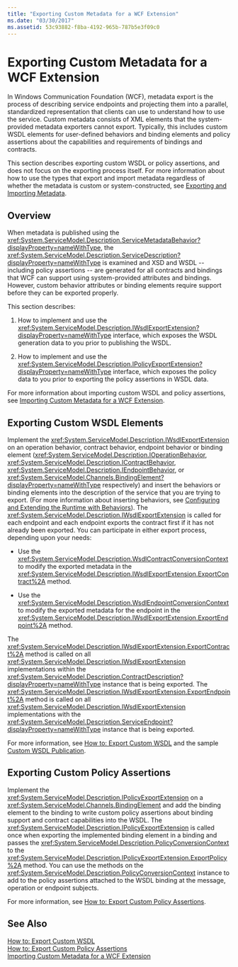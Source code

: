 ```yaml
---
title: "Exporting Custom Metadata for a WCF Extension"
ms.date: "03/30/2017"
ms.assetid: 53c93882-f8ba-4192-965b-787b5e3f09c0
---
```

# Exporting Custom Metadata for a WCF Extension
In Windows Communication Foundation (WCF), metadata export is the process of describing service endpoints and projecting them into a parallel, standardized representation that clients can use to understand how to use the service. Custom metadata consists of XML elements that the system-provided metadata exporters cannot export. Typically, this includes custom WSDL elements for user-defined behaviors and binding elements and policy assertions about the capabilities and requirements of bindings and contracts.  
  
 This section describes exporting custom WSDL or policy assertions, and does not focus on the exporting process itself. For more information about how to use the types that export and import metadata regardless of whether the metadata is custom or system-constructed, see [Exporting and Importing Metadata](../../../../docs/framework/wcf/feature-details/exporting-and-importing-metadata.md).  
  
## Overview  
 When metadata is published using the <xref:System.ServiceModel.Description.ServiceMetadataBehavior?displayProperty=nameWithType>, the <xref:System.ServiceModel.Description.ServiceDescription?displayProperty=nameWithType> is examined and XSD and WSDL -- including policy assertions -- are generated for all contracts and bindings that WCF can support using system-provided attributes and bindings. However, custom behavior attributes or binding elements require support before they can be exported properly.  
  
 This section describes:  
  
1.  How to implement and use the <xref:System.ServiceModel.Description.IWsdlExportExtension?displayProperty=nameWithType> interface, which exposes the WSDL generation data to you prior to publishing the WSDL.  
  
2.  How to implement and use the <xref:System.ServiceModel.Description.IPolicyExportExtension?displayProperty=nameWithType> interface, which exposes the policy data to you prior to exporting the policy assertions in WSDL data.  
  
 For more information about importing custom WSDL and policy assertions, see [Importing Custom Metadata for a WCF Extension](../../../../docs/framework/wcf/extending/importing-custom-metadata-for-a-wcf-extension.md).  
  
## Exporting Custom WSDL Elements  
 Implement the <xref:System.ServiceModel.Description.IWsdlExportExtension> on an operation behavior, contract behavior, endpoint behavior or binding element (<xref:System.ServiceModel.Description.IOperationBehavior>, <xref:System.ServiceModel.Description.IContractBehavior>, <xref:System.ServiceModel.Description.IEndpointBehavior>, or <xref:System.ServiceModel.Channels.BindingElement?displayProperty=nameWithType> respectively) and insert the behaviors or binding elements into the description of the service that you are trying to export. (For more information about inserting behaviors, see [Configuring and Extending the Runtime with Behaviors](../../../../docs/framework/wcf/extending/configuring-and-extending-the-runtime-with-behaviors.md)). The <xref:System.ServiceModel.Description.IWsdlExportExtension> is called for each endpoint and each endpoint exports the contract first if it has not already been exported. You can participate in either export process, depending upon your needs:  
  
-   Use the <xref:System.ServiceModel.Description.WsdlContractConversionContext> to modify the exported metadata in the <xref:System.ServiceModel.Description.IWsdlExportExtension.ExportContract%2A> method.  
  
-   Use the <xref:System.ServiceModel.Description.WsdlEndpointConversionContext> to modify the exported metadata for the endpoint in the <xref:System.ServiceModel.Description.IWsdlExportExtension.ExportEndpoint%2A> method.  
  
 The <xref:System.ServiceModel.Description.IWsdlExportExtension.ExportContract%2A> method is called on all <xref:System.ServiceModel.Description.IWsdlExportExtension> implementations within the <xref:System.ServiceModel.Description.ContractDescription?displayProperty=nameWithType> instance that is being exported.  The <xref:System.ServiceModel.Description.IWsdlExportExtension.ExportEndpoint%2A> method is called on all <xref:System.ServiceModel.Description.IWsdlExportExtension> implementations with the <xref:System.ServiceModel.Description.ServiceEndpoint?displayProperty=nameWithType> instance that is being exported.  
  
 For more information, see [How to: Export Custom WSDL](../../../../docs/framework/wcf/extending/how-to-export-custom-wsdl.md) and the sample [Custom WSDL Publication](../../../../docs/framework/wcf/samples/custom-wsdl-publication.md).  
  
## Exporting Custom Policy Assertions  
 Implement the <xref:System.ServiceModel.Description.IPolicyExportExtension> on a <xref:System.ServiceModel.Channels.BindingElement> and add the binding element to the binding to write custom policy assertions about binding support and contract capabilities into the WSDL. The <xref:System.ServiceModel.Description.IPolicyExportExtension> is called once when exporting the implemented binding element in a binding and passes the <xref:System.ServiceModel.Description.PolicyConversionContext> to the <xref:System.ServiceModel.Description.IPolicyExportExtension.ExportPolicy%2A> method. You can use the methods on the <xref:System.ServiceModel.Description.PolicyConversionContext> instance to add to the policy assertions attached to the WSDL binding at the message, operation or endpoint subjects.  
  
 For more information, see [How to: Export Custom Policy Assertions](../../../../docs/framework/wcf/extending/how-to-export-custom-policy-assertions.md).  
  
## See Also  
 [How to: Export Custom WSDL](../../../../docs/framework/wcf/extending/how-to-export-custom-wsdl.md)  
 [How to: Export Custom Policy Assertions](../../../../docs/framework/wcf/extending/how-to-export-custom-policy-assertions.md)  
 [Importing Custom Metadata for a WCF Extension](../../../../docs/framework/wcf/extending/importing-custom-metadata-for-a-wcf-extension.md)

